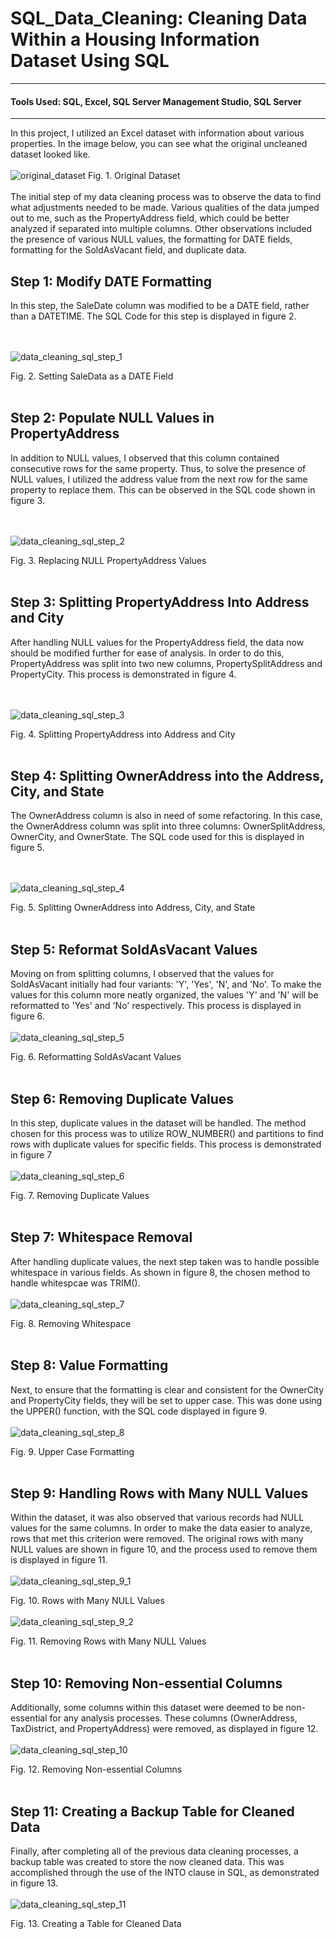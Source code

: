 # SQL_Data_Cleaning: Cleaning Data Within a Housing Information Dataset Using SQL

***
#### Tools Used: SQL, Excel, SQL Server Management Studio, SQL Server
***

In this project, I utilized an Excel dataset with information about various properties. In the image below, you can see what the original uncleaned dataset looked like.
<br><br>
![original_dataset](https://github.com/user-attachments/assets/1754f132-9511-4059-8577-f649b13c3d59)
Fig. 1. Original Dataset
<br><br>
The initial step of my data cleaning process was to observe the data to find what adjustments needed to be made. Various qualities of the data jumped out to me, such as the PropertyAddress field, which could be better analyzed if separated into multiple columns. Other observations included the presence of various NULL values, the formatting for DATE fields, formatting for the SoldAsVacant field, and duplicate data.


## Step 1: Modify DATE Formatting


In this step, the SaleDate column was modified to be a DATE field, rather than a DATETIME. The SQL Code for this step is displayed in figure 2.

<br><br>
![data_cleaning_sql_step_1](https://github.com/user-attachments/assets/de1bedfd-1fd2-4953-ba0b-66a6d25a1edd)

Fig. 2. Setting SaleData as a DATE Field
<br><br>
## Step 2: Populate NULL Values in PropertyAddress


In addition to NULL values, I observed that this column contained consecutive rows for the same property. Thus, to solve the presence of NULL values, I utilized the address value from the next row for the same property to replace them. This can be observed in the SQL code shown in figure 3.

<br><br>
![data_cleaning_sql_step_2](https://github.com/user-attachments/assets/23f8ba86-dbdc-4da6-a2e7-575fee7617af)

Fig. 3. Replacing NULL PropertyAddress Values
<br><br>
## Step 3: Splitting PropertyAddress Into Address and City


After handling NULL values for the PropertyAddress field, the data now should be modified further for ease of analysis. In order to do this, PropertyAddress was split into two new columns, PropertySplitAddress and PropertyCity. This process is demonstrated in figure 4.

<br><br>
![data_cleaning_sql_step_3](https://github.com/user-attachments/assets/6e3ad532-4bb1-4945-b3dc-838e4a1298de)

Fig. 4. Splitting PropertyAddress into Address and City
<br><br>

## Step 4: Splitting OwnerAddress into the Address, City, and State


The OwnerAddress column is also in need of some refactoring. In this case, the OwnerAddress column was split into three columns: OwnerSplitAddress, OwnerCity, and OwnerState. The SQL code used for this is displayed in figure 5.

<br><br>
![data_cleaning_sql_step_4](https://github.com/user-attachments/assets/6eace568-7c82-4a42-b8a7-5ba87c84116f)

Fig. 5. Splitting OwnerAddress into Address, City, and State
<br><br>

## Step 5: Reformat SoldAsVacant Values


Moving on from splitting columns, I observed that the values for SoldAsVacant initially had four variants: 'Y', 'Yes', 'N', and 'No'. To make the values for this column more neatly organized, the values 'Y' and 'N' will be reformatted to 'Yes' and 'No' respectively. This process is displayed in figure 6.
<br><br>
![data_cleaning_sql_step_5](https://github.com/user-attachments/assets/965864a7-a48c-497d-84ff-07f18d7078a3)

Fig. 6. Reformatting SoldAsVacant Values
<br><br>

## Step 6: Removing Duplicate Values


In this step, duplicate values in the dataset will be handled. The method chosen for this process was to utilize ROW_NUMBER() and partitions to find rows with duplicate values for specific fields. This process is demonstrated in figure 7
<br><br>
![data_cleaning_sql_step_6](https://github.com/user-attachments/assets/003ee498-4a40-4c31-b5e1-841d225b6d73)

Fig. 7. Removing Duplicate Values
<br><br>

## Step 7: Whitespace Removal


After handling duplicate values, the next step taken was to handle possible whitespace in various fields. As shown in figure 8, the chosen method to handle whitespcae was TRIM().
<br><br>
![data_cleaning_sql_step_7](https://github.com/user-attachments/assets/e511a306-d753-404f-ae36-8fb49f2f38d0)

Fig. 8. Removing Whitespace
<br><br>

## Step 8: Value Formatting



Next, to ensure that the formatting is clear and consistent for the OwnerCity and PropertyCity fields, they will be set to upper case. This was done using the UPPER() function, with the SQL code displayed in figure 9.
<br><br>
![data_cleaning_sql_step_8](https://github.com/user-attachments/assets/45993b10-0227-41aa-a6d1-49aeaddabcdc)

Fig. 9. Upper Case Formatting
<br><br>

## Step 9: Handling Rows with Many NULL Values


Within the dataset, it was also observed that various records had NULL values for the same columns. In order to make the data easier to analyze, rows that met this criterion were removed. The original rows with many NULL values are shown in figure 10, and the process used to remove them is displayed in figure 11.
<br><br>
![data_cleaning_sql_step_9_1](https://github.com/user-attachments/assets/ecad599c-1cfa-4d71-98f8-8b398df701b7)

Fig. 10. Rows with Many NULL Values
<br><br>
![data_cleaning_sql_step_9_2](https://github.com/user-attachments/assets/ef4b9478-d167-491c-a618-a27c1fc4e489)

Fig. 11. Removing Rows with Many NULL Values
<br><br>

## Step 10: Removing Non-essential Columns


Additionally, some columns within this dataset were deemed to be non-essential for any analysis processes. These columns (OwnerAddress, TaxDistrict, and PropertyAddress) were removed, as displayed in figure 12.
<br><br>
![data_cleaning_sql_step_10](https://github.com/user-attachments/assets/3e10f207-bb61-4fa2-972e-0976804adbdc)

Fig. 12. Removing Non-essential Columns
<br><br>

## Step 11: Creating a Backup Table for Cleaned Data

Finally, after completing all of the previous data cleaning processes, a backup table was created to store the now cleaned data. This was accomplished through the use of the INTO clause in SQL, as demonstrated in figure 13.
<br><br>
![data_cleaning_sql_step_11](https://github.com/user-attachments/assets/2d6de1b0-ddff-42e7-8619-aecdabae3fde)

Fig. 13. Creating a Table for Cleaned Data
<br><br>
